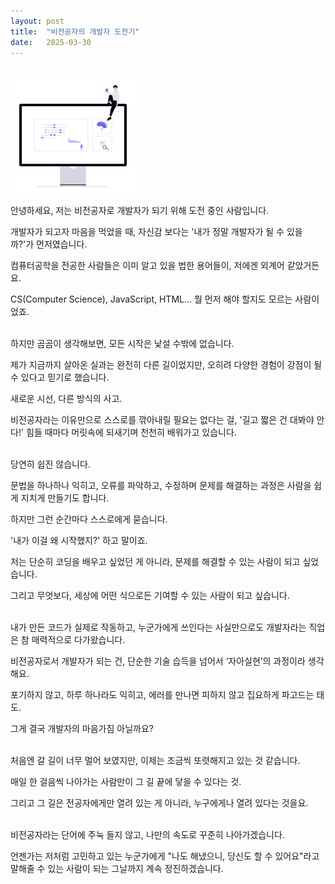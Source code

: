 ```yaml
---
layout: post
title:  "비전공자의 개발자 도전기"
date:   2025-03-30
---
```


<br>
<img src="/images/undraw_coding.png" style="float:left;" alt="개발자" width="200">
<div style="clear: both;"></div>

안녕하세요, 저는 비전공자로 개발자가 되기 위해 도전 중인 사람입니다.

개발자가 되고자 마음을 먹었을 때, 자신감 보다는 '내가 정말 개발자가 될 수 있을까?'가 먼저였습니다.

컴퓨터공학을 전공한 사람들은 이미 알고 있을 법한 용어들이, 저에겐 외계어 같았거든요.

CS(Computer Science), JavaScript, HTML… 뭘 먼저 해야 할지도 모르는 사람이었죠.
<br><br>

하지만 곰곰이 생각해보면, 모든 시작은 낯설 수밖에 없습니다.

제가 지금까지 살아온 실과는 완전히 다른 길이었지만, 오히려 다양한 경험이 강점이 될 수 있다고 믿기로 했습니다.

새로운 시선, 다른 방식의 사고.

비전공자라는 이유만으로 스스로를 깎아내릴 필요는 없다는 걸, '길고 짧은 건 대봐야 안다!' 힘들 때마다 머릿속에 되새기며 천천히 배워가고 있습니다.
<br><br>

당연히 쉽진 않습니다.

문법을 하나하나 익히고, 오류를 파악하고, 수정하며 문제를 해결하는 과정은 사람을 쉽게 지치게 만들기도 합니다.

하지만 그런 순간마다 스스로에게 묻습니다.

'내가 이걸 왜 시작했지?' 하고 말이죠.

저는 단순히 코딩을 배우고 싶었던 게 아니라, 문제를 해결할 수 있는 사람이 되고 싶었습니다.

그리고 무엇보다, 세상에 어떤 식으로든 기여할 수 있는 사람이 되고 싶습니다.
<br><br>

내가 만든 코드가 실제로 작동하고, 누군가에게 쓰인다는 사실만으로도 개발자라는 직업은 참 매력적으로 다가왔습니다.

비전공자로서 개발자가 되는 건, 단순한 기술 습득을 넘어서 ‘자아실현’의 과정이라 생각해요.

포기하지 않고, 하루 하나라도 익히고, 에러를 만나면 피하지 않고 집요하게 파고드는 태도.

그게 결국 개발자의 마음가짐 아닐까요?
<br><br>

처음엔 갈 길이 너무 멀어 보였지만, 이제는 조금씩 또렷해지고 있는 것 같습니다.

매일 한 걸음씩 나아가는 사람만이 그 길 끝에 닿을 수 있다는 것.

그리고 그 길은 전공자에게만 열려 있는 게 아니라, 누구에게나 열려 있다는 것을요.
<br><br>

비전공자라는 단어에 주눅 들지 않고, 나만의 속도로 꾸준히 나아가겠습니다.

언젠가는 저처럼 고민하고 있는 누군가에게 "나도 해냈으니, 당신도 할 수 있어요"라고 말해줄 수 있는 사람이 되는 그날까지 계속 정진하겠습니다.


<!--You'll find this post in your `_posts` directory - edit this post and re-build (or run with the `-w` switch) to see your changes!
To add new posts, simply add a file in the `_posts` directory that follows the convention: YYYY-MM-DD-name-of-post.ext.

Jekyll also offers powerful support for code snippets:

{% highlight ruby %}
def print_hi(name)
  puts "Hi, #{name}"
end
print_hi('Tom')
#=> prints 'Hi, Tom' to STDOUT.
{% endhighlight %}

Check out the [Jekyll docs][jekyll] for more info on how to get the most out of Jekyll. File all bugs/feature requests at [Jekyll's GitHub repo][jekyll-gh].

[jekyll]:    http://jekyllrb.com
[jekyll-gh]: https://github.com/mojombo/jekyll-->